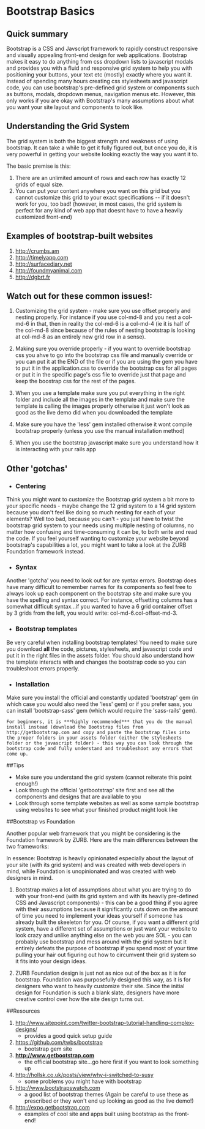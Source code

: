 # Bootstrap Basics
## Quick summary
Bootstrap is a CSS and Javscript framework to rapidly construct responsive and visually appealing front-end design for web applications. Bootstrap makes it easy to do anything from css dropdown lists to javascript modals and provides you with a fluid and responsive grid system to help you with positioning your buttons, your text etc (mostly) exactly where you want it. Instead of spending many hours creating css stylesheets and javascript code, you can use bootstrap's pre-defined grid system or components such as buttons, modals, dropdown menus, navigation menus etc. However, this only works if you are okay with Bootstrap's many assumptions about what you want your site layout and components to look like.

## Understanding the Grid System

The grid system is both the biggest strength and weakness of using bootstrap. It can take a while to get it fully figured out, but once you do, it is very powerful in getting your website looking exactly the way you want it to.

The basic premise is this:
1. There are an unlimited amount of rows and each row has exactly 12 grids of equal size.
2. You can put your content anywhere you want on this grid but you cannot customize this grid to your exact specifications -- if it doesn't work for you, too bad! (however, in most cases, the grid system is perfect for any kind of web app that doesnt have to have a heavily customized front-end)

## Examples of bootstrap-built websites
1. http://crumbs.am
2. http://timelyapp.com
3. http://surfacediary.net
4. http://foundmyanimal.com
5. http://dgbrt.fr

## Watch out for these common issues!:

1. Customizing the grid system - make sure you use offset properly and nesting properly. For instance if you use col-md-8 and you nest a col-md-6 in that, then in reality the col-md-6 is a col-md-4 (ie it is half of the col-md-8 since because of the rules of nesting bootstrap is looking at col-md-8 as an entirely new grid row in a sense).

2. Making sure you override properly - if you want to override bootstrap css you ahve to go into the bootstrap css file and manually override or you can put it at the END of the file or if you are using the gem you have to put it in the application.css to override the bootstrap css for all pages or put it in the specific page's css file to override just that page and keep the boostrap css for the rest of the pages.

3. When you use a template make sure you put everything in the right folder and include all the images in the template and make sure the template is calling the images properly otherwise it just won't look as good as the live demo did when you downloaded the template

4. Make sure you have the 'less' gem installed otherwise it wont compile bootstrap properly (unless you use the manual installation method)

5. When you use the bootstrap javascript make sure you understand how it is interacting with your rails app

## Other 'gotchas'

- ### Centering
Think you might want to customize the Bootstrap grid system a bit more to your specific needs - maybe change the 12 grid system to a 14 grid system because you don't feel like doing so much nesting for each of your elements? Well too bad, because you can't - you just have to twist the bootstrap grid system to your needs using multiple nesting of columns, no matter how confusing and time-consuming it can be, to both write and read the code. If you feel yourself wanting to customize your website beyond bootstrap's capabilities a lot, you might want to take a look at the ZURB Foundation framework instead.

- ### Syntax
Another 'gotcha' you need to look out for are syntax errors. Bootstrap does have many difficult to remember names for its components so feel free to always look up each component on the bootstrap site and make sure you have the spelling and syntax correct. For instance, offsetting columns has a somewhat difficult syntax...if you wanted to have a 6 grid container offset by 3 grids from the left, you would write: col-md-6.col-offset-md-3.

- ### Bootstrap templates
Be very careful when installing bootstrap templates! You need to make sure you download **all** the code, pictures, stylesheets, and javascript code and put it in the right files in the assets folder. You should also understand how the template interacts with and changes the bootstrap code so you can troubleshoot errors properly. 

- ### Installation
Make sure you install the official and constantly updated 'bootstrap' gem (in which case you would also need the 'less' gem) or if you prefer sass, you can install 'bootstrap-sass' gem (which would require the 'sass-rails' gem). 
    
    For beginners, it is ***highly recommended*** that you do the manual install instead (download the Bootstrap files from http://getbootstrap.com and copy and paste the bootstrap files into the proper folders in your assets folder (either the stylesheets folder or the javascript folder) - this way you can look through the bootstrap code and fully understand and troubleshoot any errors that come up.


##Tips
- Make sure you understand the grid system (cannot reiterate this point enough!)
- Look through the official 'getbootstrap' site first and see all the components and designs that are available to you
- Look through some template websites as well as some sample bootstrap using websites to see what your finished product might look like

##Bootstrap vs Foundation

Another popular web framework that you might be considering is the Foundation framework by ZURB. Here are the main differences between the two frameworks:

In essence: Bootstrap is heavily opinionated especially about the layout of your site (with its grid system) and was created with web developers in mind, while Foundation is unopinionated and was created with web designers in mind.	

1) Bootstrap makes a lot of assumptions about what you are trying to do with your front-end (with its grid system and with its heavily pre-defined CSS and Javascript components) - this can be a good thing if you agree with their assumptions because it significantly cuts down on the amount of time you need to implement your ideas yourself if someone has already built the skeeleton for you. Of course, if you want a different grid system, have a different set of assumptions or just want your website to look crazy and unlike anything else on the web you are SOL - you can probably use bootstrap and mess around with the grid system but it entirely defeats the purpose of bootstrap if you spend most of your time pulling your hair out figuring out how to circumvent their grid system so it fits into your design ideas.

2) ZURB Foundation design is just not as nice out of the box as it is for bootstrap. Foundation was purposefully designed this way, as it is for designers who want to heavily customize their site. Since the initial design for Foundation is such a blank slate, designers have more creative control over how the site design turns out.

##Resources

1. http://www.sitepoint.com/twitter-bootstrap-tutorial-handling-complex-designs/
	- provides a good quick setup guide
2. https://github.com/twbs/bootstrap
	- bootstrap gem site
3. **http://www.getbootstrap.com**
	- the official bootstrap site...go here first if you want to look something up
4. http://hollsk.co.uk/posts/view/why-i-switched-to-susy
	- some problems you might have with bootstrap
5. http://www.bootstrapswatch.com
	- a good list of bootstrap themes (Again be careful to use these as prescribed or they won't end up looking as good as the live demo!)
6. http://expo.getbootstrap.com
	- examples of cool site and apps built using bootstrap as the front-end!